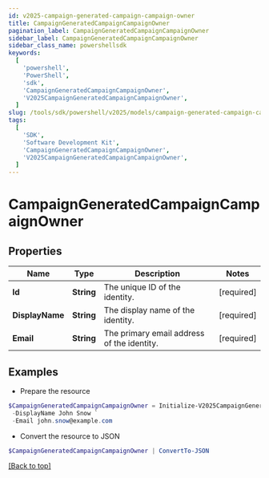 ```yaml
---
id: v2025-campaign-generated-campaign-campaign-owner
title: CampaignGeneratedCampaignCampaignOwner
pagination_label: CampaignGeneratedCampaignCampaignOwner
sidebar_label: CampaignGeneratedCampaignCampaignOwner
sidebar_class_name: powershellsdk
keywords:
  [
    'powershell',
    'PowerShell',
    'sdk',
    'CampaignGeneratedCampaignCampaignOwner',
    'V2025CampaignGeneratedCampaignCampaignOwner',
  ]
slug: /tools/sdk/powershell/v2025/models/campaign-generated-campaign-campaign-owner
tags:
  [
    'SDK',
    'Software Development Kit',
    'CampaignGeneratedCampaignCampaignOwner',
    'V2025CampaignGeneratedCampaignCampaignOwner',
  ]
---
```


# CampaignGeneratedCampaignCampaignOwner

## Properties

| Name | Type | Description | Notes |
| --- | --- | --- | --- |
| **Id** | **String** | The unique ID of the identity. | [required] |
| **DisplayName** | **String** | The display name of the identity. | [required] |
| **Email** | **String** | The primary email address of the identity. | [required] |

## Examples

- Prepare the resource

```powershell
$CampaignGeneratedCampaignCampaignOwner = Initialize-V2025CampaignGeneratedCampaignCampaignOwner  -Id 37f080867702c1910177031320c40n27 `
 -DisplayName John Snow `
 -Email john.snow@example.com
```

- Convert the resource to JSON

```powershell
$CampaignGeneratedCampaignCampaignOwner | ConvertTo-JSON
```

[[Back to top]](#)
